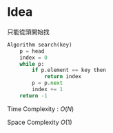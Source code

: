 # Idea

只能從頭開始找

``` Python
Algorithm search(key)
    p = head
    index = 0
    while p:
        if p.element == key then
            return index
        p = p.next
        index += 1
    return -1

```

Time Complexity : $O(N)$

Space Complexity $O(1)$
